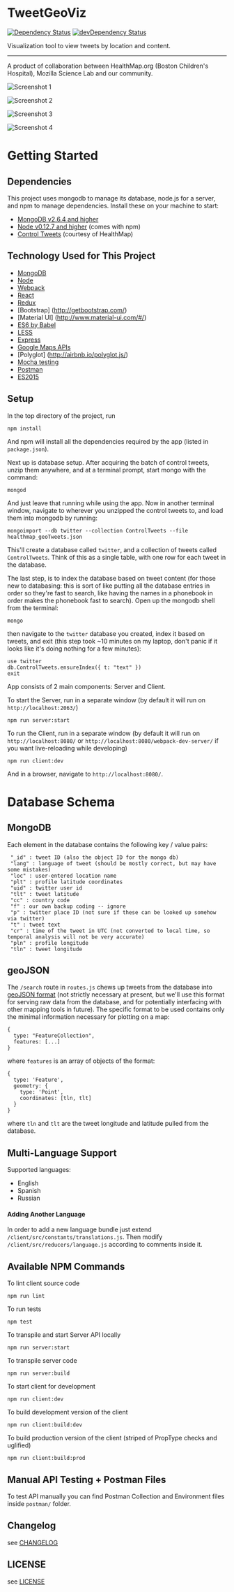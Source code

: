 TweetGeoViz
===========

[![Dependency Status](https://david-dm.org/JaredHawkins/TweetGeoViz.svg?style=flat-square)](https://david-dm.org/JaredHawkins/TweetGeoViz)
[![devDependency Status](https://david-dm.org/JaredHawkins/TweetGeoViz/dev-status.svg?style=flat-square)](https://david-dm.org/JaredHawkins/TweetGeoViz#info=devDependencies)

Visualization tool to view tweets by location and content.

------
A product of collaboration between HealthMap.org (Boston Children's Hospital), Mozilla Science Lab and our community.

![Screenshot 1](https://github.com/JaredHawkins/TweetGeoViz/blob/master/screenshots/1.png)

![Screenshot 2](https://github.com/JaredHawkins/TweetGeoViz/blob/master/screenshots/2.png)

![Screenshot 3](https://github.com/JaredHawkins/TweetGeoViz/blob/master/screenshots/3.png)

![Screenshot 4](https://github.com/JaredHawkins/TweetGeoViz/blob/master/screenshots/4.png)

# Getting Started

## Dependencies
This project uses mongodb to manage its database, node.js for a server, and npm to manage dependencies. Install these on your machine to start:

 - [MongoDB v2.6.4 and higher](http://docs.mongodb.org/manual/installation/)
 - [Node v0.12.7 and higher](http://nodejs.org/download/) (comes with npm)
 - [Control Tweets](https://db.tt/29prxPri) (courtesy of HealthMap)

## Technology Used for This Project
 - [MongoDB](https://www.mongodb.org/)
 - [Node](https://nodejs.org/en/)
 - [Webpack](https://webpack.github.io/)
 - [React](http://facebook.github.io/react/)
 - [Redux](http://redux.js.org/)
 - [Bootstrap] (http://getbootstrap.com/)
 - [Material UI] (http://www.material-ui.com/#/)
 - [ES6 by Babel](https://babeljs.io/)
 - [LESS](http://lesscss.org/)
 - [Express](http://expressjs.com/)
 - [Google Maps APIs](https://www.google.ca/work/mapsearth/products/mapsapi.html)
 - [Polyglot] (http://airbnb.io/polyglot.js/)
 - [Mocha testing](http://mochajs.org/)
 - [Postman](http://www.getpostman.com/)
 - [ES2015](https://babeljs.io/docs/learn-es2015/)

## Setup
In the top directory of the project, run

```
npm install
```

And npm will install all the dependencies required by the app (listed in `package.json`).

Next up is database setup. After acquiring the batch of control tweets, unzip them anywhere, and at a terminal prompt, start mongo with the command:

```
mongod
```

And just leave that running while using the app. Now in another terminal window, navigate to wherever you unzipped the control tweets to, and load them into mongodb by running:

```
mongoimport --db twitter --collection ControlTweets --file healthmap_geoTweets.json
```

This'll create a database called `twitter`, and a collection of tweets called `ControlTweets`. Think of this as a single table, with one row for each tweet in the database.

The last step, is to index the database based on tweet content (for those new to databasing: this is sort of like putting all the database entries in order so they're fast to search, like having the names in a phonebook in order makes the phonebook fast to search). Open up the mongodb shell from the terminal:

```
mongo
```

then navigate to the `twitter` database you created, index it based on tweets, and exit (this step took ~10 minutes on my laptop, don't panic if it looks like it's doing nothing for a few minutes):

```
use twitter
db.ControlTweets.ensureIndex({ t: "text" })
exit
```

App consists of 2 main components: Server and Client.

To start the Server, run in a separate window (by default it will run on `http://localhost:2063/`)

```
npm run server:start
```

To run the Client, run in a separate window (by default it will run on `http://localhost:8080/` or `http://localhost:8080/webpack-dev-server/` if you want live-reloading while developing)

```
npm run client:dev
```

And in a browser, navigate to `http://localhost:8080/`.

# Database Schema

## MongoDB

Each element in the database contains the following key / value pairs:

```
 "_id" : tweet ID (also the object ID for the mongo db)
 "lang" : language of tweet (should be mostly correct, but may have some mistakes)
 "loc" : user-entered location name
 "plt" : profile latitude coordinates
 "uid" : twitter user id
 "tlt" : tweet latitude
 "cc" : country code
 "f" : our own backup coding -- ignore
 "p" : twitter place ID (not sure if these can be looked up somehow via twitter)
 "t" : tweet text
 "cr" : time of the tweet in UTC (not converted to local time, so temporal analysis will not be very accurate)
 "pln" : profile longitude
 "tln" : tweet longitude
```

## geoJSON

The `/search` route in `routes.js` chews up tweets from the database into [geoJSON format](http://geojson.org/) (not strictly necessary at present, but we'll use this format for serving raw data from the database, and for potentially interfacing with other mapping tools in future). The specific format to be used contains only the minimal information necessary for plotting on a map:

```
{
  type: "FeatureCollection",
  features: [...]
}
```

where `features` is an array of objects of the format:

```
{
  type: 'Feature',
  geometry: {
    type: 'Point',
    coordinates: [tln, tlt]
  }
}
```

where `tln` and `tlt` are the tweet longitude and latitude pulled from the database.

## Multi-Language Support

Supported languages:

 - English
 - Spanish
 - Russian
 
#### Adding Another Language

In order to add a new language bundle just extend `/client/src/constants/translations.js`. Then modify `/client/src/reducers/language.js` according to comments inside it.

## Available NPM Commands

To lint client source code

```
npm run lint
```

To run tests

```
npm test
```

To transpile and start Server API locally

```
npm run server:start
```

To transpile server code

```
npm run server:build
```

To start client for development

```
npm run client:dev
```

To build development version of the client

```
npm run client:build:dev
```

To build production version of the client (striped of PropType checks and uglified)

```
npm run client:build:prod
```
## Manual API Testing + Postman Files

To test API manually you can find Postman Collection and Environment files inside `postman/` folder.

## Changelog

see [CHANGELOG](./CHANGELOG.md)

## LICENSE

see [LICENSE](./LICENSE)
